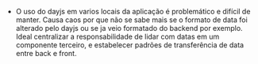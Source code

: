 - O uso do dayjs em varios locais da aplicação é problemático e difícil de manter. Causa caos por que não se sabe mais se o formato de data foi alterado pelo dayjs ou se ja veio formatado do backend por exemplo. Ideal centralizar a responsabilidade de lidar com datas em um componente terceiro, e estabelecer padrões de transferência de data entre back e front.

<!-- scroll em ficha pessoal aparece com zoom aplicado -> resolvido

crds upper section furando layout -> resolvido

busca vazia em search card crasha o app -> resolvido

não desselecionar os employees quando operação der errado -> resolvido

Verificar formato de input dda data e setar valor inicial para hoje -> 

retiirar log de data em wordaydialog -> resolvido

adicinar legenda para todos os dias da semana  no pucnh card

 -->